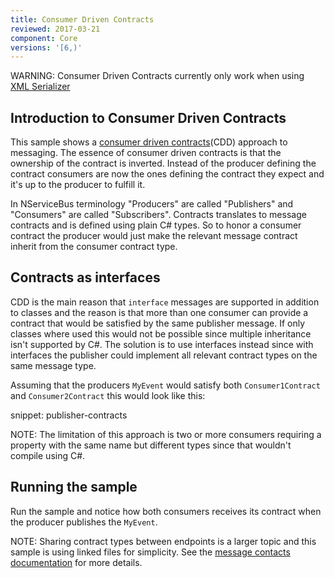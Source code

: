 ```yaml
---
title: Consumer Driven Contracts
reviewed: 2017-03-21
component: Core
versions: '[6,)'
---
```


WARNING: Consumer Driven Contracts currently only work when using [XML Serializer](/nservicebus/serialization/xml.md)


## Introduction to Consumer Driven Contracts

This sample shows a [consumer driven contracts](https://martinfowler.com/articles/consumerDrivenContracts.html)(CDD) approach to messaging. The essence of consumer driven contracts is that the ownership of the contract is inverted. Instead of the producer defining the contract consumers are now the ones defining the contract they expect and it's up to the producer to fulfill it.

In NServiceBus terminology "Producers" are called "Publishers" and "Consumers" are called "Subscribers". Contracts translates to message contracts and is defined using plain C# types. So to honor a consumer contract the producer would just make the relevant message contract inherit from the consumer contract type.


## Contracts as interfaces

CDD is the main reason that `interface` messages are supported in addition to classes and the reason is that more than one consumer can provide a contract that would be satisfied by the same publisher message. If only classes where used this would not be possible since multiple inheritance isn't supported by C#. The solution is to use interfaces instead since with interfaces the publisher could implement all relevant contract types on the same message type.

Assuming that the producers `MyEvent` would satisfy both `Consumer1Contract` and `Consumer2Contract` this would look like this:

snippet: publisher-contracts

NOTE: The limitation of this approach is two or more consumers requiring a property with the same name but different types since that wouldn't compile using C#.


## Running the sample

Run the sample and notice how both consumers receives its contract when the producer publishes the `MyEvent`.

NOTE: Sharing contract types between endpoints is a larger topic and this sample is using linked files for simplicity. See the [message contacts documentation](/nservicebus/messaging/evolving-contracts.md) for more details.